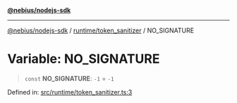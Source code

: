 [**@nebius/nodejs-sdk**](../../../README.md)

---

[@nebius/nodejs-sdk](../../../README.md) / [runtime/token_sanitizer](../README.md) / NO_SIGNATURE

# Variable: NO_SIGNATURE

> `const` **NO_SIGNATURE**: `-1` = `-1`

Defined in: [src/runtime/token_sanitizer.ts:3](https://github.com/nebius/nodejs-sdk/blob/a37d220b2851e3bf0d396cb03828d544f584df45/src/runtime/token_sanitizer.ts#L3)
